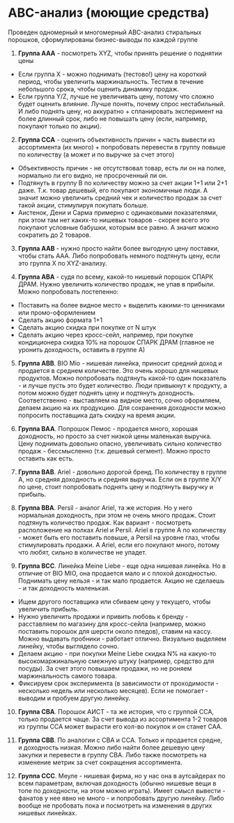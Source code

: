 # ABC-анализ (моющие средства)

Проведен одномерный и многомерный ABC-анализ стиральных порошков, сформулированы бизнес-выводы по каждой группе


1. **Группа AAA** - посмотреть XYZ, чтобы принять решение о поднятии цены

*   Если группа X - можно поднимать (тестово!) цену на короткий период, чтобы увеличить маржинальность. Тестим в течение небольшого срока, чтобы оценить динамику продаж.
*   Если группа Y/Z, лучше не увеличивать цену, потому что сложно будет оценить влияние. Лучше понять, почему спрос нестабильный. И либо поднять цену, но аккуратно + спланировать эксперимент на более длинный срок, либо не повышать цену (если, например, покупают только по акции).

2. **Группа ССA** - оценить объективность причин + часть вывести из ассортимента (их много) + попробовать перевести в группу повыше по количеству (а может и по выручке за счет этого)

* Объективность причин - не отсутствовал товар, есть ли он на полке, нормально ли его видно, не просроченный ли он.
* Подтянуть в группу B по количеству можно за счет акции 1+1 или 2+1 даже. Т.к. товар дешевый, его покупают экономичные люди. А значит можно увеличить средний чек и количество продаж за счет такой акции, стимулируя покупать больше.
* Аистенок, Дени и Сарма примерно с одинаковыми показателями, при этом там нет каких-то нишевых товаров - скорее всего это покупают условные бабушки, которым все равно. А значит можно сократить до 2 товаров.

3. **Группа AAB** - нужно просто найти более выгодную цену поставки, чтобы стать AAA. Либо попробовать немного подтянуть цену, если это группа X по XYZ-анализу.

4. **Группа ABA** - судя по всему, какой-то нишевый порошок СПАРК ДРАМ. Нужно увеличить количество продаж, не упав в прибыли. Можно попробовать постепенно:

* Поставить на более видное место + выделить какими-то ценниками или промо-оформлением
* Сделать акцию формата 1+1
* Сделать акцию скидка при покупке от N штук
* Сделать акцию через кросс-сейл, например, при покупке кондиционера скидка 10% на порошок СПАРК ДРАМ (главное не уронить доходность, оставить в группе А)

5. **Группа ABB**. BIO Mio - нишевая линейка, приносит средний доход и продается в среднем количестве. Это очень хорошо для нишевых продуктов. Можно попробовать подтянуть какой-то один показатель - и лучше пусть это будет количество. Люди привыкнут к продукту, а потом можно будет поднять цену и подтянуть доходность. Соответственно - выставляем на видное место, сочно оформляем, делаем акцию на их продукцию. Для сохранения доходности можно попросить поставщика дать скидку на время акции.

6. **Группа BAA**. Попрошок Пемос - продается много, хорошая доходность, но просто за счет низкой цены маленькая выручка. Цену поднимать довольно опасно, увеличивать сильно количество продаж - бессмысленно (т.к. дешевый сегмент). Можно просто оставить как есть.

7. **Группа BAB**. Ariel - довольно дорогой бренд. По количеству в группе А, но средняя доходность и средняя выручка. Если он в группе X/Y по цене, стоит попробовать поднять цену и подтянуть выручку и прибыль.

8. **Группа BBA**. Persil - аналог Ariel, та же история. Но у него нормальная доходность, при этом не очень много продаж. Стоит подтянуть количество продаж. Как вариант - посмотреть расположение на полках Ariel и Persil. Ariel в группе А по количеству - может быть его поставить повыше, а Persil на уровне глаз, чтобы стимулировать продажи. А Ariel, если его покупают много, потому что любят, сильно в количестве не упадет.

9. **Группа BCC**. Линейка Meine Liebe - еще одна нишевая линейка. Но в отличие от BIO MIO, она продается мало и с плохой доходностью. Поднимать цену нельзя - и так мало продается. Акцию не сделаешь - и так доходность маленькая.

* Ищем другого поставщика или сбиваем цену у текущего, чтобы увеличить прибыль.
* Нужно увеличить продажи и привить любовь к бренду - расставляем по магазину для кросс-сейла (например, можно поставить порошок для шерсти около пледов), ставим на кассу. Можно выдавать пробники - работает отлично. Визуально выделяем линейку, чтобы выглядело сочно.
* Делаем акцию - при покупки Meine Liebe скидка N% на какую-то высокомаржинальную смежную штуку (например, средство для посуды). За счет этого повышаем продажи, но не роняем маржинальность самого товара.
* Фиксируем срок эксперимента (в зависимости от проходимости - несколько недель или несколько месяцев). Если не помогает - выводим и пробуем другую линейку.

10. **Группа CBA**. Порошок АИСТ - та же история, что с группой CCA, только продается чаще. За счет вывода из ассортимента 1-2 товаров из группы CCA может вырасти его кол-во покупок и он станет CAA.

11. **Группа CBB**. По аналогии с CBA и CCA. Только и продается средне, и доходность низкая. Можно либо найти более дешевую цену закупки и перевести в группу CBA. Либо также посмотреть на изменение метрик за счет сокращения ассортимента.

12. **Группа CCC**. Меуле - нишевая фирма, но у нас она в аутсайдерах по всем параметрам, включая доходность (обычно нишевые вещи в топе по доходности, на этом можно играть). Имеет смысл вывести - фанатов у нее явно не много - и попробовать другую линейку. Либо вообще не пробовать пока и посмотреть на изменения в других нишевых линейках.

